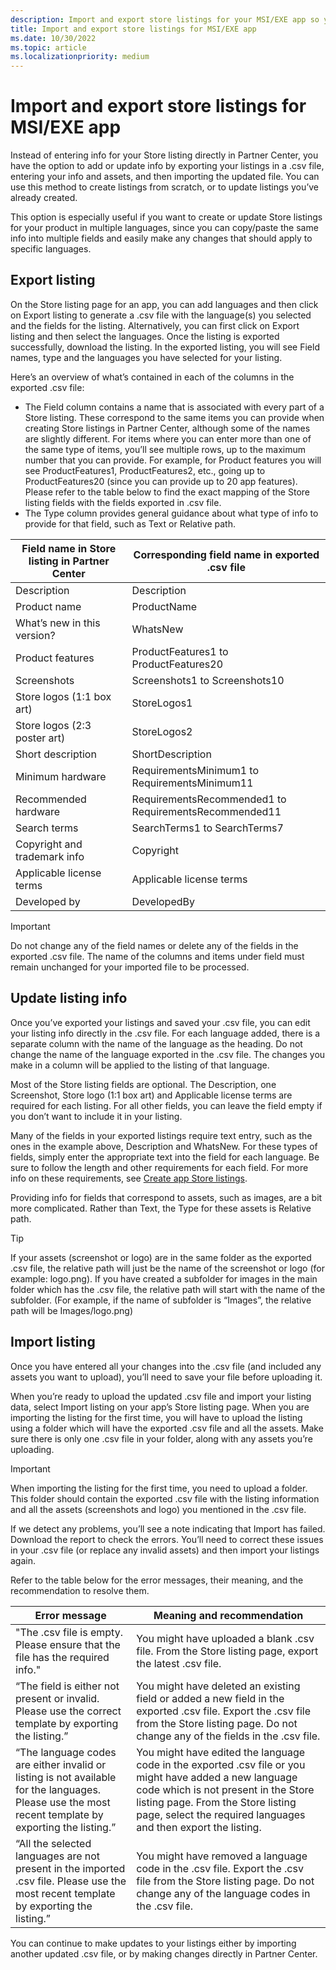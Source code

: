 ```yaml
---
description: Import and export store listings for your MSI/EXE app so you can reuse them later
title: Import and export store listings for MSI/EXE app
ms.date: 10/30/2022
ms.topic: article
ms.localizationpriority: medium
---
```


# Import and export store listings for MSI/EXE app

Instead of entering info for your Store listing directly in Partner Center, you have the option to add or update info by exporting your listings in a .csv file, entering your info and assets, and then importing the updated file. You can use this method to create listings from scratch, or to update listings you’ve already created.

This option is especially useful if you want to create or update Store listings for your product in multiple languages, since you can copy/paste the same info into multiple fields and easily make any changes that should apply to specific languages.

## Export listing

On the Store listing page for an app, you can add languages and then click on Export listing to generate a .csv file with the language(s) you selected and the fields for the listing. Alternatively, you can first click on Export listing and then select the languages. Once the listing is exported successfully, download the listing. In the exported listing, you will see Field names, type and the languages you have selected for your listing.

Here’s an overview of what’s contained in each of the columns in the exported .csv file:

- The Field column contains a name that is associated with every part of a Store listing. These correspond to the same items you can provide when creating Store listings in Partner Center, although some of the names are slightly different. For items where you can enter more than one of the same type of items, you’ll see multiple rows, up to the maximum number that you can provide. For example, for Product features you will see ProductFeatures1, ProductFeatures2, etc., going up to ProductFeatures20 (since you can provide up to 20 app features). Please refer to the table below to find the exact mapping of the Store listing fields with the fields exported in .csv file.
- The Type column provides general guidance about what type of info to provide for that field, such as Text or Relative path.

| Field name in Store listing in Partner Center | Corresponding field name in exported .csv file        |
| --------------------------------------------- | ----------------------------------------------------- |
| Description                                   | Description                                           |
| Product name                                  | ProductName                                           |
| What’s new in this version?                   | WhatsNew                                              |
| Product features                              | ProductFeatures1 to ProductFeatures20                 |
| Screenshots                                   | Screenshots1 to Screenshots10                         |
| Store logos (1:1 box art)                     | StoreLogos1                                           |
| Store logos (2:3 poster art)                  | StoreLogos2                                           |
| Short description                             | ShortDescription                                      |
| Minimum hardware                              | RequirementsMinimum1 to RequirementsMinimum11         |
| Recommended hardware                          | RequirementsRecommended1 to RequirementsRecommended11 |
| Search terms                                  | SearchTerms1 to SearchTerms7                          |
| Copyright and trademark info                  | Copyright                                             |
| Applicable license terms                      | Applicable license terms                              |
| Developed by                                  | DevelopedBy                                           |

> [!Important]
> Do not change any of the field names or delete any of the fields in the exported .csv file. The name of the columns and items under field must remain unchanged for your imported file to be processed.

## Update listing info

Once you’ve exported your listings and saved your .csv file, you can edit your listing info directly in the .csv file. For each language added, there is a separate column with the name of the language as the heading. Do not change the name of the language exported in the .csv file. The changes you make in a column will be applied to the listing of that language.

Most of the Store listing fields are optional. The Description, one Screenshot, Store logo (1:1 box art) and Applicable license terms are required for each listing. For all other fields, you can leave the field empty if you don’t want to include it in your listing.

Many of the fields in your exported listings require text entry, such as the ones in the example above, Description and WhatsNew. For these types of fields, simply enter the appropriate text into the field for each language. Be sure to follow the length and other requirements for each field. For more info on these requirements, see [Create app Store listings](./create-app-store-listing.md).

Providing info for fields that correspond to assets, such as images, are a bit more complicated. Rather than Text, the Type for these assets is Relative path.

> [!Tip]
> If your assets (screenshot or logo) are in the same folder as the exported .csv file, the relative path will just be the name of the screenshot or logo (for example: logo.png). If you have created a subfolder for images in the main folder which has the .csv file, the relative path will start with the name of the subfolder. (For example, if the name of subfolder is “Images”, the relative path will be Images/logo.png)

## Import listing

Once you have entered all your changes into the .csv file (and included any assets you want to upload), you’ll need to save your file before uploading it.

When you’re ready to upload the updated .csv file and import your listing data, select Import listing on your app’s Store listing page. When you are importing the listing for the first time, you will have to upload the listing using a folder which will have the exported .csv file and all the assets. Make sure there is only one .csv file in your folder, along with any assets you’re uploading.

> [!Important]
> When importing the listing for the first time, you need to upload a folder. This folder should contain the exported .csv file with the listing information and all the assets (screenshots and logo) you mentioned in the .csv file.

If we detect any problems, you’ll see a note indicating that Import has failed. Download the report to check the errors. You’ll need to correct these issues in your .csv file (or replace any invalid assets) and then import your listings again.

Refer to the table below for the error messages, their meaning, and the recommendation to resolve them.

| Error message                                                                                                                                        | Meaning and recommendation                                                                                                                                                                                                                            |
| ---------------------------------------------------------------------------------------------------------------------------------------------------- | ----------------------------------------------------------------------------------------------------------------------------------------------------------------------------------------------------------------------------------------------------- |
| "The .csv file is empty. Please ensure that the file has the required info."                                                                         | You might have uploaded a blank .csv file. From the Store listing page, export the latest .csv file.                                                                                                                                                  |
| “The field is either not present or invalid. Please use the correct template by exporting the listing.”                                              | You might have deleted an existing field or added a new field in the exported .csv file. Export the .csv file from the Store listing page. Do not change any of the fields in the .csv file.                                                          |
| “The language codes are either invalid or listing is not available for the languages. Please use the most recent template by exporting the listing.” | You might have edited the language code in the exported .csv file or you might have added a new language code which is not present in the Store listing page. From the Store listing page, select the required languages and then export the listing. |
| “All the selected languages are not present in the imported .csv file. Please use the most recent template by exporting the listing.”                | You might have removed a language code in the .csv file. Export the .csv file from the Store listing page. Do not change any of the language codes in the .csv file.                                                                                  |

You can continue to make updates to your listings either by importing another updated .csv file, or by making changes directly in Partner Center.
